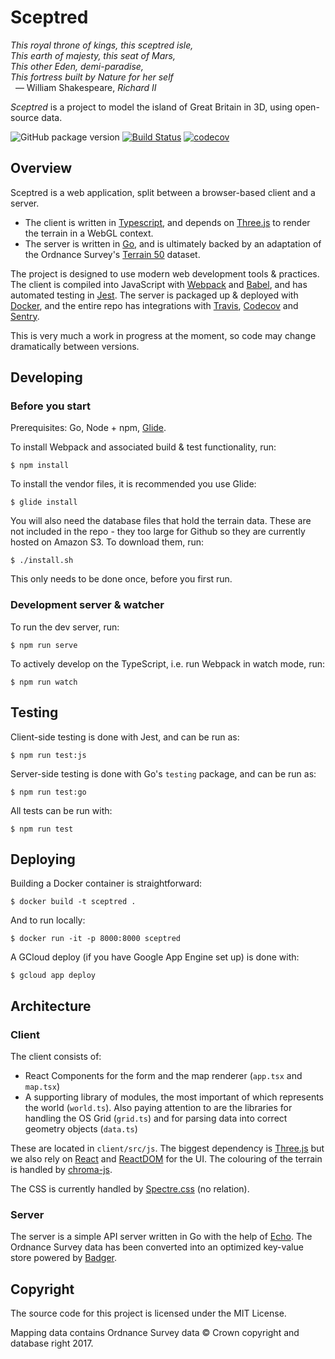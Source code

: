 # Sceptred

_This royal throne of kings, this sceptred isle,_<br>
_This earth of majesty, this seat of Mars,_<br>
_This other Eden, demi-paradise,_<br>
_This fortress built by Nature for her self_<br>
&nbsp;&nbsp;— William Shakespeare, _Richard II_

_Sceptred_ is a project to model the island of Great Britain in 3D, using open-source data.

![GitHub package version](https://img.shields.io/github/package-json/v/qwghlm/sceptred.svg)
[![Build Status](https://travis-ci.org/qwghlm/sceptred.svg?branch=master)](https://travis-ci.org/qwghlm/sceptred)
[![codecov](https://codecov.io/gh/qwghlm/sceptred/branch/master/graph/badge.svg)](https://codecov.io/gh/qwghlm/sceptred)

## Overview

Sceptred is a web application, split between a browser-based client and a server.

* The client is written in [Typescript](http://www.typescriptlang.org/), and depends on [Three.js](https://threejs.org) to render the terrain in a WebGL context.
* The server is written in [Go](https://golang.org/), and is ultimately backed by an adaptation of the Ordnance Survey's [Terrain 50](https://www.ordnancesurvey.co.uk/business-and-government/products/terrain-50.html) dataset.

The project is designed to use modern web development tools & practices. The client is compiled into JavaScript with [Webpack](https://webpack.js.org/) and [Babel](https://babeljs.io/), and has automated testing in [Jest](https://facebook.github.io/jest/). The server is packaged up & deployed with [Docker](https://www.docker.com/), and the entire repo has integrations with [Travis](https://travis-ci.org/qwghlm/sceptred), [Codecov](https://codecov.io/gh/qwghlm/sceptred) and [Sentry](https://sentry.io).

This is very much a work in progress at the moment, so code may change dramatically between versions.

## Developing

### Before you start

Prerequisites: Go, Node + npm, [Glide](https://github.com/Masterminds/glide).

To install Webpack and associated build & test functionality, run:

    $ npm install

To install the vendor files, it is recommended you use Glide:

    $ glide install

You will also need the database files that hold the terrain data. These are not included in the repo - they too large for Github so they are currently hosted on Amazon S3. To download them, run:

    $ ./install.sh

This only needs to be done once, before you first run.

### Development server & watcher

To run the dev server, run:

    $ npm run serve

To actively develop on the TypeScript, i.e. run Webpack in watch mode, run:

    $ npm run watch

## Testing

Client-side testing is done with Jest, and can be run as:

    $ npm run test:js

Server-side testing is done with Go's `testing` package, and can be run as:

    $ npm run test:go

All tests can be run with:

    $ npm run test

## Deploying

Building a Docker container is straightforward:

    $ docker build -t sceptred .

And to run locally:

    $ docker run -it -p 8000:8000 sceptred

A GCloud deploy (if you have Google App Engine set up) is done with:

    $ gcloud app deploy

## Architecture

### Client

The client consists of:

* React Components for the form and the map renderer (`app.tsx` and `map.tsx`)
* A supporting library of modules, the most important of which represents the world (`world.ts`). Also paying attention to are the libraries for handling the OS Grid (`grid.ts`) and for parsing data into correct geometry objects (`data.ts`)

These are located in `client/src/js`. The biggest dependency is [Three.js](https://threejs.org) but we also rely on [React](https://reactjs.org) and [ReactDOM](https://reactjs.org/docs/react-dom.html) for the UI. The colouring of the terrain is handled by [chroma-js](https://gka.github.io/chroma.js/).

The CSS is currently handled by [Spectre.css](https://picturepan2.github.io/spectre/) (no relation).

### Server

The server is a simple API server written in Go with the help of [Echo](https://echo.labstack.com/). The Ordnance Survey data has been converted into an optimized key-value store powered by [Badger](https://github.com/dgraph-io/badger).

## Copyright

The source code for this project is licensed under the MIT License.

Mapping data contains Ordnance Survey data © Crown copyright and database right 2017.
